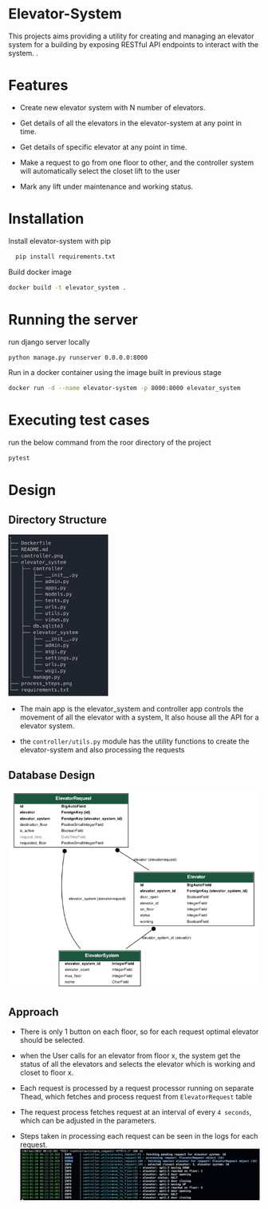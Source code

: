 
# Elevator-System

This projects aims providing a utility for creating and managing an elevator system for a building by exposing RESTful API endpoints to interact with the system.
.



# Features

- Create new elevator system with N number of elevators.

- Get details of all the elevators in the elevator-system at any point in time.

- Get details of specific elevator at any point in time. 

- Make a request to go from one floor to other, and the controller system will automatically select the closet lift to the user

- Mark any lift under maintenance and working status.



# Installation

Install elevator-system with pip

```bash
  pip install requirements.txt
```

Build docker image

```bash
docker build -t elevator_system .
```

# Running the server

run django server locally

```bash
python manage.py runserver 0.0.0.0:8000
```

Run in a docker container using the image built in previous stage

```bash 
docker run -d --name elevator-system -p 8000:8000 elevator_system
```
    
# Executing test cases
run the below command from the roor directory of the project
```bash
pytest
```

# Design

## Directory Structure
<!-- ![alt text](<img src="dirs.png" alt="drawing" width="200"/>) -->
<img src="images/dirs.png" alt="drawing" width="200"/>

- The main app is the elevator_system and controller app controls the movement of all the elevator with a system, It also house all the API for a elevator system.

- the `controller/utils.py` module has the utility functions to create the elevator-system and also processing the requests

## Database Design
![alt text](images/controller.png)

## Approach

- There is only 1 button on each floor, so for each request optimal elevator should be selected.

- when the User calls for an elevator from floor x, the system get the status of all the elevators and selects the elevator which is working and closet to floor x. 

- Each request is processed by a request processor running on separate Thead, which fetches and process request from `ElevatorRequest` table

- The request process fetches request at an interval of every  `4 seconds`, which can be adjusted in the parameters.

- Steps taken in processing each request can be seen in the logs for each request. 
![alt text](images/process_steps.png)
